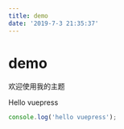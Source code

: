 ```yaml
---
title: demo
date: '2019-7-3 21:35:37'
---
```


# demo

欢迎使用我的主题

Hello vuepress

```js
console.log('hello vuepress');
```
